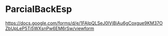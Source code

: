 # ParcialBackEsp


https://docs.google.com/forms/d/e/1FAIpQLSeJ0lVjBiAu6gCoxgue9KM37OZbUpLeP5Ti5WXsnPw6EM6rSw/viewform
